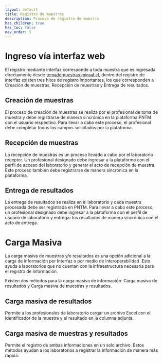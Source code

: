 ```yaml
---
layout: default
title: Registro de muestras
description: Proceso de registro de muestra
has_children: true
has_toc: false
nav_order: 5
---
```


# Ingreso vía interfaz web 

El registro mediante interfaz corresponde a toda muestra que es ingresada directamente desde [tomademuestras.minsal.cl](https://tomademuestras.minsal.cl/), dentro del registro de interfaz existen tres hitos de registro importantes, los que corresponden a Creación de muestras, Recepción de muestras y Entrega de resultados.

## Creación de muestras

El proceso de creación de muestras se realiza por el profesional de toma de muestra y debe registrarse de manera sincrónica en la plataforma PNTM con el usuario respectivo. Para llevar a cabo este proceso, el profesional debe completar todos los campos solicitados por la plataforma.

## Recepción de muestras

La recepción de muestras es un proceso llevado a cabo por el laboratorio receptor. Un profesional designado debe ingresar a la plataforma con el perfil de acceso del laboratorio y generar el acto de recepción de muestra. Este proceso también debe registrarse de manera sincrónica en la plataforma.

## Entrega de resultados

La entrega de resultados se realiza en el laboratorio y cada muestra procesada debe ser registrada en PNTM. Para llevar a cabo este proceso, un profesional designado debe ingresar a la plataforma con el perfil de usuario de laboratorio y entregar los resultados de manera sincrónica con el acto de entrega.

# Carga Masiva

La carga masiva de muestras y/o resultados es una opción adicional a la carga de información por Interfaz o por medio de Interoperabilidad. Esto ayuda a laboratorios que no cuentan con la infraestructura necesaria para el registro de información.

Existen dos métodos para la carga masiva de información: Carga masiva de resultados y Carga masiva de muestras y resultados. 

## Carga masiva de resultados

Permite a los profesionales de laboratorio cargar un archivo Excel con el identificador de la muestra y el resultado en la columna adjunta. 

## Carga masiva de muestras y resultados

Permite el registro de ambas informaciones en un solo archivo. Estos métodos ayudan a los laboratorios a registrar la información de manera más rápida.

